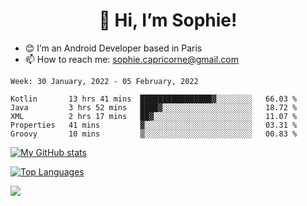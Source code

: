 <h1 align="center"> 👋 Hi, I’m Sophie! </h1>  

- 😊 I’m an Android Developer based in Paris
- 📫 How to reach me: sophie.capricorne@gmail.com


<!--START_SECTION:waka-->
```text
Week: 30 January, 2022 - 05 February, 2022

Kotlin       13 hrs 41 mins  ████████████████▓░░░░░░░░   66.03 % 
Java         3 hrs 52 mins   ████▓░░░░░░░░░░░░░░░░░░░░   18.72 % 
XML          2 hrs 17 mins   ██▓░░░░░░░░░░░░░░░░░░░░░░   11.07 % 
Properties   41 mins         ▓░░░░░░░░░░░░░░░░░░░░░░░░   03.31 % 
Groovy       10 mins         ▒░░░░░░░░░░░░░░░░░░░░░░░░   00.83 % 
```
<!--END_SECTION:waka-->

[![My GitHub stats](https://github-readme-stats.vercel.app/api?username=sophicapri&show_icons=true&theme=buefy)](https://github.com/anuraghazra/github-readme-stats)

[![Top Languages](https://github-readme-stats.vercel.app/api/top-langs/?username=sophicapri&langs_count=2&layout=compact)](https://github.com/anuraghazra/github-readme-stats)

![](https://github-readme-streak-stats.herokuapp.com/?user=sophicapri)
